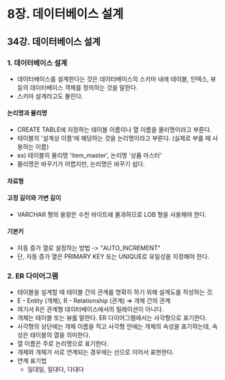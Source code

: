 # 8장. 데이터베이스 설계
## 34강. 데이터베이스 설계
### 1. 데이터베이스 설계
- 데이터베이스를 설계한다는 것은 데이터베이스의 스키마 내에 테이블, 인덱스, 뷰 등의 데이터베이스 객체를 정의하는 것을 말한다.
- 스키마 설계라고도 불린다.

#### 논리명과 물리명
- CREATE TABLE에 지정하는 테이블 이름이나 열 이름을 물리명이라고 부른다.
- 테이블의 '설계상 이름'에 해당하는 것을 논리명이라고 부른다. (실제로 부를 때 사용하는 이름)
- ex) 테이블의 물리명 'item_master', 논리명 '상품 마스터'
- 물리명은 바꾸기가 어렵지만, 논리명은 바꾸기 쉽다.

#### 자료형

#### 고정 길이와 가변 길이
- VARCHAR 형의 용량은 수천 바이트에 불과하므로 LOB 형을 사용해야 한다.

#### 기본키
- 자동 증가 열로 설정하는 방법 -> "AUTO_INCREMENT"
- 단, 자동 증가 열은 PRIMARY KEY 또는 UNIQUE로 유일성을 지정해야 한다.

### 2. ER 다이어그램
- 테이블을 설계할 때 테이블 간의 관계를 명확히 하기 위해 설계도를 작성하는 것.
- E - Entity (개체), R - Relationship (관계) => 개체 간의 관계
- 여기서 R은 관계형 데이터베이스에서의 릴레이션이 아니다.
- 개체는 테이블 또는 뷰를 말한다. ER 다이어그램에서는 사각형으로 표기한다.
- 사각형의 상단에는 개체 이름을 적고 사각형 안에는 개체의 속성을 표기하는데, 속성은 테이블의 열을 의미한다.
- 열 이름은 주로 논리명으로 표기한다.
- 개체와 개체가 서로 연계되는 경우에는 선으로 이어서 표현한다.
- 연계 표기법
  - 일대일, 일대다, 다대다
